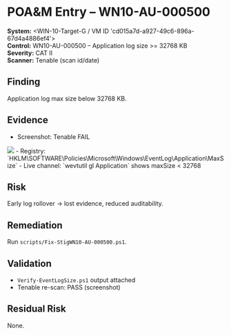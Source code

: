 # POA&M Entry – WN10-AU-000500

**System:** <WIN-10-Target-G / VM ID 'cd015a7d-a927-49c6-896a-67d4a4886ef4'>  
**Control:** WN10-AU-000500 – Application log size >= 32768 KB  
**Severity:** CAT II  
**Scanner:** Tenable (scan id/date)

## Finding
Application log max size below 32768 KB.

## Evidence
- Screenshot: Tenable FAIL
<img src="https://i.imgur.com/E6o3Z1U.png">
- Registry: `HKLM\SOFTWARE\Policies\Microsoft\Windows\EventLog\Application\MaxSize`
- Live channel: `wevtutil gl Application` shows maxSize < 32768

## Risk
Early log rollover → lost evidence, reduced auditability.

## Remediation
Run `scripts/Fix-StigWN10-AU-000500.ps1`.

## Validation
- `Verify-EventLogSize.ps1` output attached
- Tenable re-scan: PASS (screenshot)

## Residual Risk
None.
